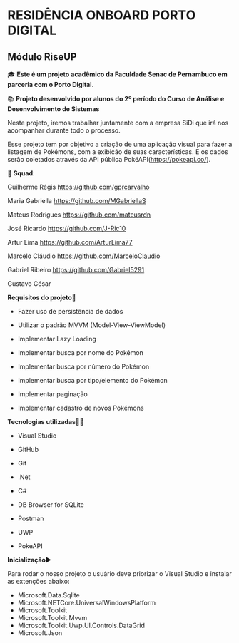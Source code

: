 # RESIDÊNCIA ONBOARD PORTO DIGITAL 

## Módulo RiseUP

:mortar_board: **Este é um projeto acadêmico da Faculdade Senac de Pernambuco em parceria com o Porto Digital**.

:books: **Projeto desenvolvido por alunos do 2º período do Curso de Análise e Desenvolvimento de Sistemas**



Neste projeto, iremos trabalhar juntamente com a empresa SiDi que irá nos acompanhar durante todo o processo.

Esse projeto tem por objetivo a criação de uma aplicação visual para fazer a listagem de Pokémons, com a exibição de suas características. E os dados serão coletados através da API pública PokéAPI(https://pokeapi.co/).



:busts_in_silhouette: **Squad**:

Guilherme Régis https://github.com/gprcarvalho

Maria Gabriella https://github.com/MGabriellaS

Mateus Rodrigues https://github.com/mateusrdn

José Ricardo https://github.com/J-Ric10

Artur Lima https://github.com/ArturLima77

Marcelo Cláudio https://github.com/MarceloClaudio

Gabriel Ribeiro https://github.com/Gabriel5291

Gustavo César 



**Requisitos do projeto**🚧

- Fazer uso de persistência de dados

- Utilizar o padrão MVVM (Model-View-ViewModel)

- Implementar Lazy Loading

- Implementar busca por nome do Pokémon

- Implementar busca por número do Pokémon

- Implementar busca por tipo/elemento do Pokémon

- Implementar paginação

- Implementar cadastro de novos Pokémons

  

**Tecnologias utilizadas**👨‍💻

- Visual Studio

- GitHub

- Git

- .Net

- C#

- DB Browser for SQLite

- Postman

- UWP

- PokeAPI

  

**Inicialização**▶

Para rodar o nosso projeto o usuário deve priorizar o Visual Studio e instalar as extenções abaixo:

- Microsoft.Data.Sqlite
- Microsoft.NETCore.UniversalWindowsPlatform
- Microsoft.Toolkit
- Microsoft.Toolkit.Mvvm
- Microsoft.Toolkit.Uwp.UI.Controls.DataGrid
- Microsoft.Json
